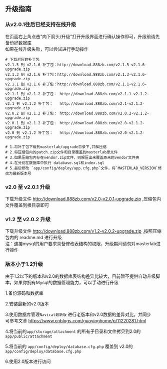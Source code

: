 ## 升级指南

### 从v2.0.1往后已经支持在线升级
在页面右上角点击"向下箭头/升级"打开升级界面进行确认操作即可，升级前请先备份好数据库  
如果在线升级失败，可以尝试进行手动操作
```text
# 下载对应的补丁包
v2.1.5 到 v2.1.6 补丁包：http://download.888zb.com/v2.1.5-v2.1.6-upgrade.zip
v2.1.3 到 v2.1.6 补丁包：http://download.888zb.com/v2.1.3-v2.1.6-upgrade.zip
v2.1.1 到 v2.1.6 补丁包：http://download.888zb.com/v2.1.1-v2.1.6-upgrade.zip
v2.1.1 到 v2.1.2 补丁包： http://download.888zb.com/v2.1.1-v2.1.2-upgrade.zip
v2.1 到 v2.1.2 补丁包：   http://download.888zb.com/v2.1-v2.1.2-upgrade.zip
v2.0.2 到 v2.1.2 补丁包： http://download.888zb.com/v2.0.2-v2.1.2-upgrade.zip  
v2.0.1 到 v2.1.2 补丁包： http://download.888zb.com/v2.0-v2.1.2-upgrade.zip
v2.0 到 v2.1.2 补丁包：   http://download.888zb.com/v2.0-v2.1.2-upgrade.zip

# 1.将补丁包下载到masterlab/upgrade目录下,并解压缩
# 2.将压缩包内的patch.zip文件和目录覆盖到masterlab原文件
# 3.如果压缩包内存在vendor.zip文件，则解压出来覆盖原来的vendor文件夹
# 4.在分别在数据库中执行 database.sql和index.sql
# 5.最后修改 `app/config/deploy/app.cfg.php`文件，将`MASTERLAB_VERSION`修改为最新版本号

```

### v2.0  至 v2.0.1 升级
下载升级文件 http://download.888zb.com/v2.0-v2.0.1-upgrade.zip ,压缩包内文件覆盖到根目录即可


### v1.2 至 v2.0.2 升级
下载升级文件 http://download.888zb.com/v1.2-v2.0.2-upgrade.zip ,按照压缩包内的 readme.md 进行升级  
注：连接mysql的用户要求具备修改表结构的权限，升级期间请勿对masterlab进行操作


### 版本小于1.2升级  
由于1.2以下的版本和v2.0的数据库表结构差异比较大，目前暂不提供自动升级脚本，如果你拥有Mysql的数据管理能力，可以手动进行升级  

1.备份源码和数据库  

2.安装最新的v2.0版本  

3.使用数据库管理`Navicat最新版` 进行老版本和v2.0数据的差异对比，并同步   
  可参考文章 https://www.cnblogs.com/guoyinghome/p/11220281.html   
  
4.将当前的`app/storage/attachment` 的所有子目录和文件拷贝到2.0的 `app/public/attachment` 

5.将当前的 `app/config/deploy/database.cfg.php` 覆盖到 v2.0的 `app/config/deploy/database.cfg.php` 

6.使用2.0版本进行访问  




   
